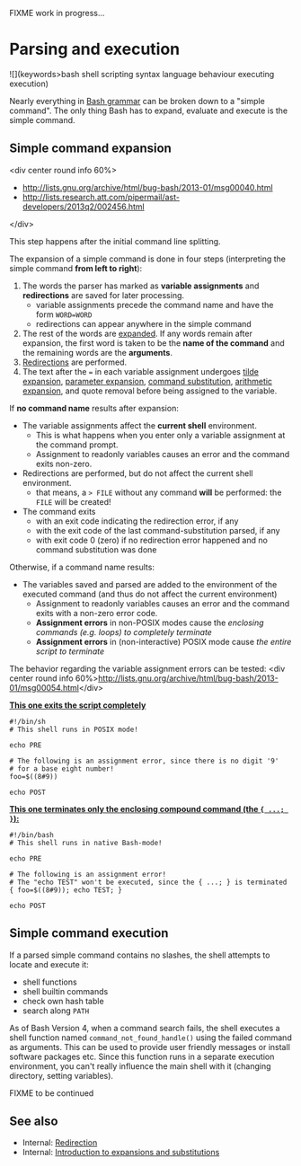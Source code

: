FIXME work in progress...

# Parsing and execution

![](keywords>bash shell scripting syntax language behaviour executing execution)

Nearly everything in [Bash grammar](/syntax/basicgrammar) can be broken
down to a "simple command". The only thing Bash has to expand, evaluate
and execute is the simple command.

## Simple command expansion

\<div center round info 60%\>

- <http://lists.gnu.org/archive/html/bug-bash/2013-01/msg00040.html>
- <http://lists.research.att.com/pipermail/ast-developers/2013q2/002456.html>

\</div\>

This step happens after the initial command line splitting.

The expansion of a simple command is done in four steps (interpreting
the simple command **from left to right**):

1.  The words the parser has marked as **variable assignments** and
    **redirections** are saved for later processing.
    - variable assignments precede the command name and have the form
      `WORD=WORD`
    - redirections can appear anywhere in the simple command
2.  The rest of the words are [expanded](/syntax/expansion/intro). If
    any words remain after expansion, the first word is taken to be the
    **name of the command** and the remaining words are the
    **arguments**.
3.  [Redirections](/syntax/redirection) are performed.
4.  The text after the `=` in each variable assignment undergoes [tilde
    expansion](/syntax/expansion/tilde), [parameter
    expansion](/syntax/pe), [command
    substitution](/syntax/expansion/cmdsubst), [arithmetic
    expansion](/syntax/expansion/arith), and quote removal before being
    assigned to the variable.

If **no command name** results after expansion:

- The variable assignments affect the **current shell** environment.
  - This is what happens when you enter only a variable assignment at
    the command prompt.
  - Assignment to readonly variables causes an error and the command
    exits non-zero.
- Redirections are performed, but do not affect the current shell
  environment.
  - that means, a `> FILE` without any command **will** be performed:
    the `FILE` will be created!
- The command exits
  - with an exit code indicating the redirection error, if any
  - with the exit code of the last command-substitution parsed, if any
  - with exit code 0 (zero) if no redirection error happened and no
    command substitution was done

Otherwise, if a command name results:

- The variables saved and parsed are added to the environment of the
  executed command (and thus do not affect the current environment)
  - Assignment to readonly variables causes an error and the command
    exits with a non-zero error code.
  - **Assignment errors** in non-POSIX modes cause the *enclosing
    commands (e.g. loops) to completely terminate*
  - **Assignment errors** in (non-interactive) POSIX mode cause *the
    entire script to terminate*

The behavior regarding the variable assignment errors can be tested:
\<div center round info
60%\><http://lists.gnu.org/archive/html/bug-bash/2013-01/msg00054.html>\</div\>

**<u>This one exits the script completely</u>**

    #!/bin/sh
    # This shell runs in POSIX mode!

    echo PRE

    # The following is an assignment error, since there is no digit '9'
    # for a base eight number!
    foo=$((8#9))

    echo POST

**<u>This one terminates only the enclosing compound command (the
`{ ...; }`):</u>**

    #!/bin/bash
    # This shell runs in native Bash-mode!

    echo PRE

    # The following is an assignment error!
    # The "echo TEST" won't be executed, since the { ...; } is terminated
    { foo=$((8#9)); echo TEST; }

    echo POST

## Simple command execution

If a parsed simple command contains no slashes, the shell attempts to
locate and execute it:

- shell functions
- shell builtin commands
- check own hash table
- search along `PATH`

As of Bash Version 4, when a command search fails, the shell executes a
shell function named `command_not_found_handle()` using the failed
command as arguments. This can be used to provide user friendly messages
or install software packages etc. Since this function runs in a separate
execution environment, you can't really influence the main shell with it
(changing directory, setting variables).

FIXME to be continued

## See also

- Internal: [Redirection](/syntax/redirection)
- Internal: [Introduction to expansions and
  substitutions](/syntax/expansion/intro)
